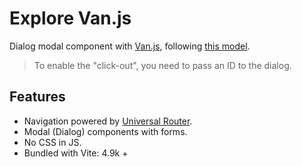 # Explore Van.js

Dialog modal component with [Van.js](https://vanjs.org/), following [this model](https://github.com/FredericHeem/van-kit).

> To enable the "click-out", you need to pass an ID to the dialog.

## Features

- Navigation powered by [Universal Router](https://github.com/kriasoft/universal-router).
- Modal (Dialog) components with forms.
- No CSS in JS.
- Bundled with Vite: 4.9k +
